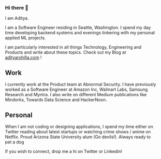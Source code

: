 ### Hi there 👋

I am Aditya.


I am a Software Engineer residing in Seattle, Washington. I spend my day time developing backend systems and evenings tinkering with my personal applied ML projects.

I am particularly interested in all things Technology, Engineering and Products and write about these topics. Check out my Blog at  [adityarohilla.com](http://adityarohilla.com) ! 

## Work 

I currently work at the Product team at Abnormal Security. I have previously worked as a Software Engineer at Amazon Inc, Walmart Labs, Samsung Research and Myntra. I also write on different Medium publications like Mindorks, Towards Data Science and HackerNoon.

## Personal

When I am not coding or designing applications, I spend my time either on Twitter reading about latest startups or watching crime shows / anime on Netflix. Proud Arizona State University alum (Go devils!). Always ready to pet a dog

If you wish to connect, drop me a hi on Twitter or Linkedin!
